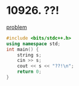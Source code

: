 # 10926. ??!

[problem](https://www.acmicpc.net/problem/10926)

```cpp
#include <bits/stdc++.h>
using namespace std;
int main() {
	string s;
	cin >> s;
	cout << s << "??!\n";
	return 0;
}
```
